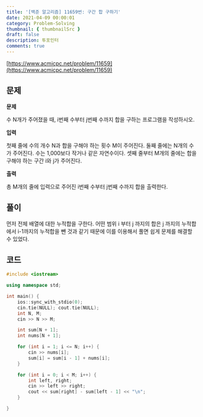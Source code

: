 ```yaml
---
title: '[백준 알고리즘] 11659번: 구간 합 구하기'
date: 2021-04-09 00:00:01
category: Problem-Solving
thumbnail: { thumbnailSrc }
draft: false
description: 투포인터
comments: true
---
```


[https://www.acmicpc.net/problem/11659](https://www.acmicpc.net/problem/11659)

## 문제

**문제**<br>

수 N개가 주어졌을 때, i번째 수부터 j번째 수까지 합을 구하는 프로그램을 작성하시오.

**입력**<br>

첫째 줄에 수의 개수 N과 합을 구해야 하는 횟수 M이 주어진다. 둘째 줄에는 N개의 수가 주어진다. 수는 1,000보다 작거나 같은 자연수이다. 셋째 줄부터 M개의 줄에는 합을 구해야 하는 구간 i와 j가 주어진다.

**출력**<br>

총 M개의 줄에 입력으로 주어진 i번째 수부터 j번째 수까지 합을 출력한다.

## 풀이

먼저 전체 배열에 대한 누적합을 구한다. 어떤 범위 i 부터 j 까지의 합은 j 까지의 누적합에서 i-1까지의 누적합을 뺀 것과 같기 때문에 이를 이용해서 풀면 쉽게 문제를 해결할 수 있었다.

## 코드

```cpp
#include <iostream>

using namespace std;

int main() {
    ios::sync_with_stdio(0);
    cin.tie(NULL); cout.tie(NULL);
    int N, M;
    cin >> N >> M;

    int sum[N + 1];
    int nums[N + 1];

    for (int i = 1; i <= N; i++) {
        cin >> nums[i];
        sum[i] = sum[i - 1] + nums[i];
    }

    for (int i = 0; i < M; i++) {
        int left, right;
        cin >> left >> right;
        cout << sum[right] - sum[left - 1] << "\n";
    }

}

```
